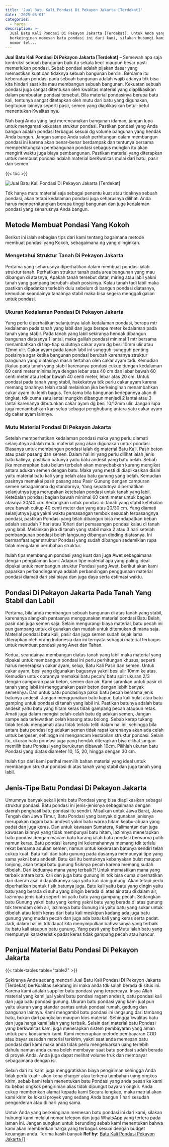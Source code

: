 ```yaml
---
title: 'Jual Batu Kali Pondasi Di Pekayon Jakarta [Terdekat]'
date: '2025-08-01'
categories:
  - harga
description: >-
  Jual Batu Kali Pondasi Di Pekayon Jakarta [Terdekat]. Untuk Anda yang
  berkeinginan memesan batu pondasi ini dari kami, silakan hubungi kami melalui
  nomor tel...
---
```


**Jual Batu Kali Pondasi Di Pekayon Jakarta \[Terdekat\]** – Semewah apa saja kontruksi sebuah bangunan baik itu sekala kecil maupun besar pasti memerlukan pondasi. Sebab pondasi adalah pijakan dasar yang memastikan kuat dan tidaknya sebuah bangunan berdiri. Bersama itu keberadaan pondasi pada sebuah bangunan adalah wajib adanya tdk bisa kita hindari saat kita mau membangun sebuah bangunan. Kekuatan sebuah pondasi juga sangat ditentukan oleh kwalitas material yang diaplikasikan dalam pembuatan pondasi tersebut. Bila material pondasinya berupa batu kali, tentunya sangat ditetapkan oleh mutu dari batu yang digunakan, begitupun lainnya seperti pasir, semen yang diaplikasikan betul-betul menentukan Kwalitas nya.

Nah bagi Anda yang lagi merencanakan bangunan idaman, jangan lupa untuk mengamati kekuatan struktur pondasi. Pastikan pondasi yang Anda bangun adalah pondasi terbagus sesuai dg volume bangunan yang hendak Anda bangun. Jangan sampe Anda salah perhitungan dalam membangun pondasi ini karena akan benar-benar berdampak dan tentunya bersama memperhitungkan pembangunan pondasi sebagus mungkin itu akan mengirit waktu juga biaya pembangunan. Pastikan material yang diterapkan untuk membuat pondasi adalah material berKwalitas mulai dari batu, pasir dan semen.

{{< toc >}}

![Jual Batu Kali Pondasi Di Pekayon Jakarta [Terdekat]](/images/jual-batu-kali-31.png)

Tdk hanya mutu material saja sebagai penentu kuat atau tidaknya sebuah pondasi, akan tetapi kedalaman pondasi juga seharusnya dilihat. Anda harus memperhitungkan berapa tinggi bangunan dan juga kedalaman pondasi yang seharusnya Anda bangun.

## Metode Membuat Pondasi Yang Kokoh

Berikut ini ialah sebagian tips dari kami tentang bagaimana metode membuat pondasi yang Kokoh, sebagaimana dg yang diinginkan.

### Mengetahui Struktur Tanah Di Pekayon Jakarta

Pertama yang seharusnya diperhatikan dalam membuat pondasi ialah struktur tanah. Perhatikan struktur tanah pada area bangunan yang mau dibangun di atasnya, Apakah tanah tersebut datar, miring atau labil yakni tanah yang gampang berubah-ubah posisinya. Kalau tanah tadi labil maka pastikan dipadatkan terlebih dulu sebelum di bangun pondasi diatasnya, kemudian seandainya tanahnya stabil maka bisa segera menggali galian untuk pondasi.

### Ukuran Kedalaman Pondasi Di Pekayon Jakarta

Yang perlu diperhatikan selanjutnya ialah kedalaman pondasi, berapa mtr kedalaman pada tanah yang labil dan juga berapa meter kedalaman pada tanah yang stabil. Pada tanah yang labil sekiranya hendak dibangun bangunan diatasnya 1 lantai, maka galilah pondasi minimal 1 mtr bersama menambahkan di tiap-tiap sudutnya cakar ayam dg besi 10mm ulir atau 12mm ulir. Cakar ayam pada tanah labil ini sungguh-sungguh penting posisinya agar ketika bangunan pondasi berubah karenanya struktur bangunan yang diatasnya masih tertahan oleh cakar ayam tadi. Kemudian jikalau pada tanah yang stabil karenanya pondasi cukup dengan kedalaman 60 centi meter minimalnya dengan lebar atas 40 cm dan lebar bawah 60 centi meter atau lebar bawah 40 centi meter, lebar atas 20 cm. Untuk pondasi pada tanah yang stabil, hakekatnya tdk perlu cakar ayam karena memang tanahnya telah stabil melainkan jika berkeinginan menambahkan cakar ayam itu lebih bagus. Terutama bila bangunan kedepannya akan di tingkat, tdk cuma satu lantai mungkin dibangun menjadi 2 lantai atau 3 lantai karenanya dibutuhkan cakar ayam dg besi 10/12mm ulir. Jangan lupa juga menambahkan kan selup sebagai penghubung antara satu cakar ayam dg cakar ayam lainnya.

### Mutu Material Pondasi Di Pekayon Jakarta

Setelah memperhatikan kedalaman pondasi maka yang perlu diamati selanjutnya adalah mutu material yang akan digunakan untuk pondasi. Biasanya untuk membangun pondasi ialah dg material Batu Kali, Pasir beton atau pasir pasang dan semen. Dalam hal ini yang perlu dilihat ialah jenis batu kalinya, pastikan batunya yaitu batu andesit yang batu belah. Sebab jika menerapkan batu belum terbelah akan menyebabkan kurang mengikat antara adukan semen dengan batu. Maka yang mesti di diaplikasikan disini yaitu material batu kali yang belah atau batu gunung yang belah. Kemudian pasirnya memakai pasir pasang atau Pasir Gunung dengan campuran semen sebagaimana dg standarnya, Yang sepatutnya diperhatikan selanjutnya juga merupakan ketebalan pondasi untuk tanah yang labil. Ketebalan pondasi bagian bawah minimal 60 centi meter untuk bagian atasnya 30/40 cm. Sedangkan untuk pondasi di tanah yang stabil ketebalan area bawah cukup 40 centi meter dan yang atas 20/30 cm. Yang diamati selanjutnya juga yakni waktu pemasangan tembok sesudah terpasangnya pondasi, pastikan Pondasi yang telah dibangun bisa mendapatkan beban adalah sesudah 7 hari atau 10hari dari pemasangan pondasi kalau di tanah yang labil. Melainkan jika di tanah yang stabil maka 2 atau 3 hari setelah pembangunan pondasi boleh langsung dibangun dinding diatasnya. Ini bermanfaat agar struktur Pondasi yang sudah dibangun sedemikian rupa tidak mengalami perubahan struktur.

Itulah tips membangun pondasi yang kuat dan juga Awet sebagaimana dengan pengalaman kami. Adapun tipe material apa yang paling ideal dipakai untuk membangun struktur Pondasi yang Awet, berikut akan kami paparkan perbandingannya adalah perbandingan penggunaan material pondasi diamati dari sisi biaya dan juga daya serta estimasi waktu.

## Pondasi Di Pekayon Jakarta Pada Tanah Yang Stabil dan Labil

Pertama, bila anda membangun sebuah bangunan di atas tanah yang stabil, karenanya alangkah pantasnya menggunakan material pondasi Batu Belah, pasir dan juga semen saja. Selain mengurangi biaya material, batu pecah ini pun gampang untuk di gunakan dan mudah untuk ditemukan di mana saja. Material pondasi batu kali, pasir dan juga semen sudah sejak lama diterapkan oleh orang Indonesia dan ini ternyata sebagai material terbagus untuk membuat pondasi yang Awet dan Tahan.

Kedua, seandainya membangun diatas tanah yang labil maka material yang dipakai untuk membangun pondasi ini perlu perhitungan khusus; seperti harus menerapkan cakar ayam, selup, Batu Kali Pasir dan semen. Untuk cakar ayam, besi yang digunakan bagusnya yakni besi ulir 10mm ke atas. Kemudian untuk corannya memakai batu pecah/ batu split ukuran 2/3 dengan campuran pasir beton, semen dan air. Kami sarankan untuk pasir di tanah yang labil ini menggunakan pasir beton dengan lebih banyak semennya. Dan untuk batu pondasinya pakai batu pecah bersama jenis batunya andesit. Jangan menggunakan batu kapur, batu kali bulat atau batu gamping untuk pondasi di tanah yang labil ini. Pastikan batunya adalah batu andesit yaitu batu yang hitam keras tidak gampang pecah ataupun retak. Amati juga dalam mengisi celah-celah batu dg adukan semen, Jangan sampe ada terlewatkan celah kosong atau bolong. Sebab kerap tukang tidak terlalu mengamati atau tidak terlalu teliti dalam hal ini, sehingga bila antara batu pondasi dg adukan semen tidak rapat karenanya akan ada celah untuk bergeser, sehingga ini mengancam kestabilan struktur pondasi. Selain itu, ukuran batu pondasi juga yang hendak diterapkan bisa dilihat jangan memilih batu Pondasi yang berukuran dibawah 10cm. Pilihlah ukuran batu Pondasi yang diatas diameter 10, 15, 20, hingga dengan 30 cm.

Itulah tips dari kami perihal memilih bahan material yang ideal untuk membangun struktur pondasi di atas tanah yang stabil dan juga tanah yang labil.

## Jenis-Tipe Batu Pondasi Di Pekayon Jakarta

Umumnya banyak sekali jenis batu Pondasi yang bisa diaplikasikan sebagai struktur pondasi. Batu pondasi ini jenis-jenisnya sebagaimana dengan daerah penghasil batu pondasi itu sendiri. Misalkan untuk Jawa Barat, Jawa Tengah dan Jawa Timur, Batu Pondasi yang banyak digunakan jenisnya merupakan ragam batu andesit yakni batu warna hitam keabu-abuan yang padat dan juga keras. Dan untuk kawasan Sumatera, Kalimantan dan juga kawasan lainnya yang tidak mempunyai batu hitam, lazimnya menerapkan batu pondasi dengan macam batu karang ialah batu pondasi berwarna putih namun keras. Batu pondasi karang ini kelemahannya memang tdk terlalu rekat bersama adukan semen, namun untuk kekerasan batunya sendiri telah cukup kuat. Batu kali dan batu gunung pada dasarnya mempunyai tipe yang sama yakni batu andesit. Batu kali itu bentuknya kebanyakan bulat maupun lonjong, akan tetapi batu gunung fisiknya pecah karena memang sudah dibelah. Dari keduanya mana yang terbaik?! Untuk memastikan mana yang terbaik antara batu kali dan juga batu gunung ini tdk bisa cuma diperhatikan dari daerah asal didapatkannya saja yaitu kali dan gunung. Akan tetapi perlu diperhatikan bentuk fisik batunya juga. Batu kali yaitu batu yang dingin yaitu batu yang berada di suhu yang dingin berada di atas air atau di dalam air, lazimnya jenis batu seperti ini yaitu batu yang gampang pecah. Sedangkan batu Gunung yakni batu yang kering yakni batu yang berada di atas gunung tdk terendam oleh air, lazimnya batu Gunung ini yaitu batu yang sukar untuk dibelah atau lebih keras dari batu kali meskipun kadang ada juga batu gunung yang mudah pecah dan juga ada batu kali yang keras serta padat. Jadi, dalam hal ini tdk dapat kita menyimpulkan bahwasanya yang terbaik itu batu kali ataupun batu gunung. Yang pasti yang berMutu ialah batu yang mempunyai karakteristik padat keras tidak gampang pecah atau hancur.

## Penjual Material Batu Pondasi Di Pekayon Jakarta

{{< table-tables table="table2" >}}

Sekiranya Anda sedang mencari Jual Batu Kali Pondasi Di Pekayon Jakarta \[Terdekat\] berKualitas sekarang ini maka anda tdk salah berada di situs ini. Karena kami adalah supplier batu pondasi yang terpercaya. Insya Allah material yang kami jual yakni batu pondasi ragam andesit, batu pondasi kali dan juga batu pondasi gunung. Ukuran batu pondasi yang kami jual pun yaitu ukuran yang standar pantas untuk pondasi rumah, gedung dan bangunan lainnya. Kami mengambil batu pondasi ini langsung dari tambang batu, bukan dari pangkalan maupun kios material. Sehingga kwalitas batu dan juga harga kami ialah yang terbaik. Selain dari material batu Pondasi yang berkwalitas kami juga menerapkan sistem pembayaran yang aman untuk para konsumen kami. Kami menerapkan metode pembayaran COD atau bayar sesudah material terkirim, yakni saat anda memesan batu pondasi dari kami maka anda tidak perlu mengeluarkan uang terlebih dahulu namun anda cuma boleh membayar saat batu pondasi sudah berada di proyek Anda. Anda juga dapat melihat volume truk dan membayar sebagaimana dengan isi.

Selain dari itu kami juga menggratiskan biaya pengiriman sehingga Anda tidak perlu kuatir akan kena charger atau terkena tambahan uang ongkos kirim, sebab kami telah menentukan batu Pondasi yang anda pesan ke kami itu bebas ongkos pengiriman alias tidak dipungut bayaran ongkir. Anda cukup memberikan alamat kepada kami Secara lengkap, maka matrial akan kami kirim ke lokasi proyek yang sedang Anda bangun 1 hari sesudah pengorderan atau di hari yang sama.

Untuk Anda yang berkeinginan memesan batu pondasi ini dari kami, silakan hubungi kami melalui nomor telepon dan juga WhatsApp yang tertera pada laman ini. Jangan sungkan untuk berunding sebab kami menentukan bahwa kami akan memberikan harga yang terbagus sesuai dengan budget keuangan anda. Terima kasih banyak
**Ref by:** [Batu Kali Pondasi Pekayon Jakarta []](https://id.wikipedia.org/wiki/Batu)
